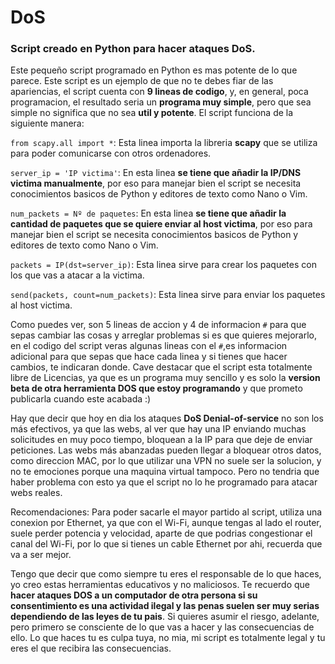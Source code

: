 # DoS
### Script creado en Python para hacer ataques DoS.
Este pequeño script programado en Python es mas potente de lo que parece. Este script es un ejemplo de que no te debes fiar de las apariencias, el script cuenta con **9 lineas de codigo**, y, en general, poca programacion, el resultado seria un **programa muy simple**, pero que sea simple no significa que no sea **util y potente**.
El script funciona de la siguiente manera:

```from scapy.all import *```: Esta linea importa la libreria **scapy** que se utiliza para poder comunicarse con otros ordenadores.

```server_ip = 'IP victima'```: En esta linea **se tiene que añadir la IP/DNS victima manualmente**, por eso para manejar bien el script se necesita conocimientos basicos de Python y editores de texto como Nano o Vim.

```num_packets = Nº de paquetes```: En esta linea **se tiene que añadir la cantidad de paquetes que se quiere enviar al host victima**, por eso para manejar bien el script se necesita conocimientos basicos de Python y editores de texto como Nano o Vim.

```packets = IP(dst=server_ip)```: Esta linea sirve para crear los paquetes con los que vas a atacar a la victima.

```send(packets, count=num_packets)```: Esta linea sirve para enviar los paquetes al host victima.

Como puedes ver, son 5 lineas de accion y 4 de informacion ```#``` para que sepas cambiar las cosas y arreglar problemas si es que quieres mejorarlo, en el codigo del script veras algunas lineas con el ```#```,es informacion adicional para que sepas que hace cada linea y si tienes que hacer cambios, te indicaran donde. Cave destacar que el script esta totalmente libre de Licencias, ya que es un programa muy sencillo y es solo la **version beta de otra herramienta DOS que estoy programando** y que prometo publicarla cuando este acabada :)

Hay que decir que hoy en dia los ataques **DoS Denial-of-service** no son los más efectivos, ya que las webs, al ver que hay una IP enviando muchas solicitudes en muy poco tiempo, bloquean a la IP para que deje de enviar peticiones. Las webs más abanzadas pueden llegar a bloquear otros datos, como direccion MAC, por lo que utilizar una VPN no suele ser la solucion, y no te emociones porque una maquina virtual tampoco. Pero no tendria que haber problema con esto ya que el script no lo he programado para atacar webs reales.

Recomendaciones: Para poder sacarle el mayor partido al script, utiliza una conexion por Ethernet, ya que con el Wi-Fi, aunque tengas al lado el router, suele perder potencia y velocidad, aparte de que podrias congestionar el canal del Wi-Fi, por lo que si tienes un cable Ethernet por ahi, recuerda que va a ser mejor.

Tengo que decir que como siempre tu eres el responsable de lo que haces, yo creo estas herramientas educativos y no maliciosos. Te recuerdo que **hacer ataques DOS a un computador de otra persona si su consentimiento es una actividad ilegal y las penas suelen ser muy serias dependiendo de las leyes de tu pais**. Si quieres asumir el riesgo, adelante, pero primero se consciente de lo que vas a hacer y las consecuencias de ello. Lo que haces tu es culpa tuya, no mia, mi script es totalmente legal y tu eres el que recibira las consecuencias.
